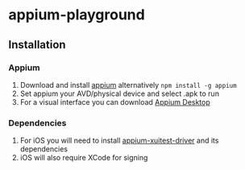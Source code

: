 # appium-playground

## Installation 
### Appium
1. Download and install [appium](https://www.appium.io) alternatively `npm install -g appium`
2. Set appium your AVD/physical device and select .apk to run
3. For a visual interface you can download [Appium Desktop](https://github.com/appium/appium-desktop)

### Dependencies
1. For iOS you will need to install [appium-xuitest-driver](https://github.com/appium/appium-xcuitest-driver) and its dependencies 
2. iOS will also require XCode for signing
